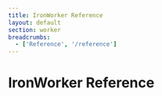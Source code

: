 ```yaml
---
title: IronWorker Reference
layout: default
section: worker
breadcrumbs:
  - ['Reference', '/reference']
---
```


# IronWorker Reference